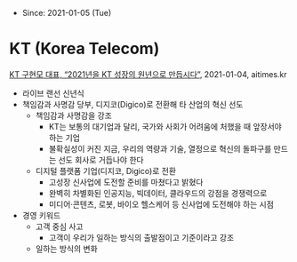 * Since: 2021-01-05 (Tue)

# KT (Korea Telecom)



[KT 구현모 대표, “2021년을 KT 성장의 원년으로 만듭시다”](http://www.aitimes.kr/news/articleView.html?idxno=18829), 2021-01-04, aitimes.kr

* 라이브 랜선 신년식
* 책임감과 사명감 당부, 디지코(Digico)로 전환해 타 산업의 혁신 선도
  * 책임감과 사명감을 강조
    * KT는 보통의 대기업과 달리, 국가와 사회가 어려움에 처했을 때 앞장서야 하는 기업
    * 불확실성이 커진 지금, 우리의 역량과 기술, 열정으로 혁신의 돌파구를 만드는 선도 회사로 거듭나야 한다
  * 디지털 플랫폼 기업(디지코, Digico)로 전환
    * 고성장 신사업에 도전할 준비를 마쳤다고 밝혔다
    * 완벽히 차별화된 인공지능, 빅데이터, 클라우드의 강점을 경쟁력으로
    * 미디어·콘텐츠, 로봇, 바이오 헬스케어 등 신사업에 도전해야 하는 시점
* 경영 키워드
  * 고객 중심 사고
    * 고객이 우리가 일하는 방식의 출발점이고 기준이라고 강조
  * 일하는 방식의 변화